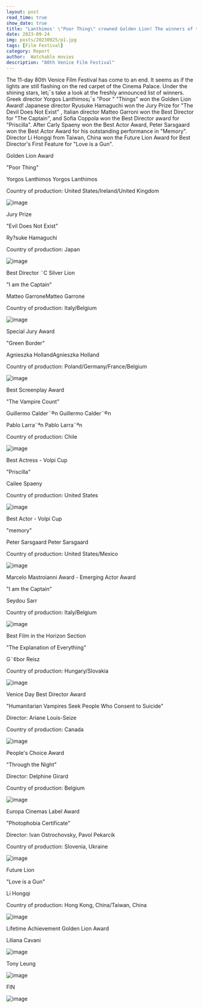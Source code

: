 ```yaml
---
layout: post
read_time: true
show_date: true
title: "Lanthimos' \"Poor Thing\" crowned Golden Lion! The winners of the 80th Venice Film Festival are announced"
date: 2023-09-24
img: posts/20230925/p1.jpg
tags: [Film Festival]
category: Report
author:  Watchable movies 
description: "80th Venice Film Festival"
---
```

The 11-day 80th Venice Film Festival has come to an end. It seems as if the lights are still flashing on the red carpet of the Cinema Palace. Under the shining stars, let¡¯s take a look at the freshly announced list of winners. Greek director Yorgos Lanthimos¡¯s "Poor " "Things" won the Golden Lion Award! Japanese director Ryusuke Hamaguchi won the Jury Prize for "The Devil Does Not Exist" , Italian director Matteo Garroni won the Best Director for "The Captain", and Sofia Coppola won the Best Director award for "Priscilla". After Carly Spaeny won the Best Actor Award, Peter Sarsgaard won the Best Actor Award for his outstanding performance in "Memory". Director Li Hongqi from Taiwan, China won the Future Lion Award for Best Director's First Feature for "Love is a Gun".

Golden Lion Award 

"Poor Thing"

Yorgos Lanthimos  Yorgos Lanthimos

Country of production: United States/Ireland/United Kingdom

![image](./assets/img/posts/20230925/p2.jpg)

Jury Prize

"Evil Does Not Exist"

Ry?suke Hamaguchi

Country of production: Japan

![image](./assets/img/posts/20230925/p3.jpg)

Best Director ¨C Silver Lion

"I am the Captain"

Matteo GarroneMatteo  Garrone

Country of production: Italy/Belgium

![image](./assets/img/posts/20230925/p4.jpg)

Special Jury Award 

"Green Border"

Agnieszka HollandAgnieszka Holland

Country of production: Poland/Germany/France/Belgium

![image](./assets/img/posts/20230925/p5.jpg)

Best Screenplay Award

"The Vampire Count" 

Guillermo Calder¨®n Guillermo Calder¨®n

Pablo Larra¨ªn Pablo Larra¨ªn

Country of production: Chile

![image](./assets/img/posts/20230925/p6.jpg)

Best Actress - Volpi Cup

"Priscilla"

Cailee Spaeny

Country of production: United States

![image](./assets/img/posts/20230925/p7.jpg)

Best Actor - Volpi Cup

"memory" 

Peter Sarsgaard Peter Sarsgaard

Country of production: United States/Mexico

![image](./assets/img/posts/20230925/p8.jpg)

Marcelo Mastroianni Award - Emerging Actor Award

"I am the Captain"

Seydou Sarr

Country of production: Italy/Belgium

![image](./assets/img/posts/20230925/p9.jpg)

Best Film in the Horizon Section

"The Explanation of Everything"

G¨¢bor Reisz

Country of production: Hungary/Slovakia

![image](./assets/img/posts/20230925/p10.jpg)

Venice Day Best Director Award

"Humanitarian Vampires Seek People Who Consent to Suicide" 

Director: Ariane Louis-Seize

Country of production: Canada

![image](./assets/img/posts/20230925/p11.jpg)

People's Choice Award

"Through the Night"

Director: Delphine Girard

Country of production: Belgium

![image](./assets/img/posts/20230925/p12.jpg)

Europa Cinemas Label Award

"Photophobia Certificate" 

Director: Ivan Ostrochovsky, Pavol Pekarcik

Country of production: Slovenia, Ukraine

![image](./assets/img/posts/20230925/p13.jpg)

Future Lion

"Love is a Gun"

Li Hongqi

Country of production: Hong Kong, China/Taiwan, China

![image](./assets/img/posts/20230925/p14.jpg)

Lifetime Achievement Golden Lion Award

Liliana Cavani

![image](./assets/img/posts/20230925/p15.jpg)

Tony Leung

![image](./assets/img/posts/20230925/p16.jpg)

FIN

![image](./assets/img/posts/20230925/p17.jpg)
